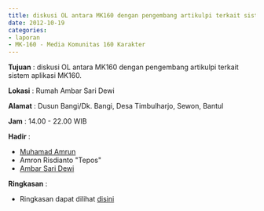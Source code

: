 ```yaml
---
title: diskusi OL antara MK160 dengan pengembang artikulpi terkait sistem aplikasi MK160.
date: 2012-10-19
categories:
- laporan
- MK-160 - Media Komunitas 160 Karakter
---
```



**Tujuan** : diskusi OL antara MK160 dengan pengembang artikulpi terkait sistem aplikasi MK160.

**Lokasi** : Rumah Ambar Sari Dewi 

**Alamat** : Dusun Bangi/Dk. Bangi, Desa Timbulharjo, Sewon, Bantul 

**Jam** : 14.00 - 22.00 WIB  

**Hadir** : 
* [Muhamad Amrun](http://wiki.ciptamedia.org/wiki/Muhamad_Amrun)
* Amron Risdianto "Tepos"
* [Ambar Sari Dewi](http://wiki.ciptamedia.org/wiki/Ambar_Sari_Dewi)

**Ringkasan** : 
* Ringkasan dapat dilihat [disini](https://docs.google.com/file/d/0B3ZoiUa0ZR7Md2J5cTZvaDRKeU0/edit)
